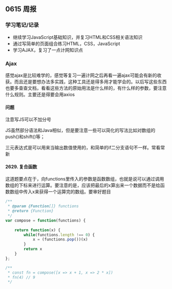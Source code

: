## 0615 周报
### 学习笔记/记录
- 继续学习JavaScript基础知识，并复习HTML和CSS相关语法知识
- 通过写简单的页面组合练习HTML，CSS，JavaScript
- 学习AJAX，复习了一点计网知识点
### Ajax
感觉ajax是比较难学的，感觉等复习一遍计网之后再看一遍ajax可能会有新的收获。而且还是要想办法多实践，这种工具还是得多用才能学会的。以后写这些东西也要多查查文档，看看这些方法的原始用法是什么样的，有什么样的参数，要注意什么规则。主要还是得要会用axios
#### 问题
注意写JS可以不加分号

JS虽然部分语法和Java相似，但是要注意一些可以简化的写法比如对数组的push()和shift()等；

三元表达式是可以用来当输出数值使用的，和简单的if二分支语句不一样。常看常新
#### 2629. 复合函数
这道题要点在于，向functions里传入的参数是函数数组，也就是说可以通过调用数组的下标来进行运算。要注意的是，应该把最后的x算出来一个数据而不是给函数数组中传入x来获得一个运算完的数组。要审好题目
```javascript
/**
 * @param {Function[]} functions
 * @return {Function}
 */
var compose = function(functions) {
    
	return function(x) {
        while(functions.length !== 0) {
            x = (functions.pop())(x)
        }
        return x
    }
};

/**
 * const fn = compose([x => x + 1, x => 2 * x])
 * fn(4) // 9
 */
```
